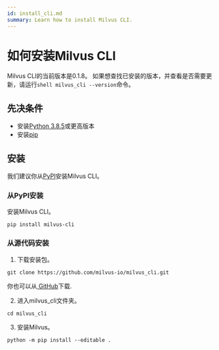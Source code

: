 ```yaml
---
id: install_cli.md
summary: Learn how to install Milvus CLI.
---
```

# 如何安装Milvus CLI
Milvus CLI的当前版本是0.1.8。
如果想查找已安装的版本，并查看是否需要更新，请运行```shell milvus_cli --version```命令。


## 先决条件

  - 安装[Python 3.8.5](https://www.python.org/downloads/release/python-385/)或更高版本
  - 安装[pip](https://pip.pypa.io/en/stable/installation/)
## 安装

我们建议你从[PyPI](https://pypi.org/project/milvus-cli/)安装Milvus CLI。

### 从PyPI安装

安装Milvus CLI。

```shell
pip install milvus-cli
```
### 从源代码安装

1. 下载安装包。

```shell
git clone https://github.com/milvus-io/milvus_cli.git
```
<div class ="alert note">你也可以从<a href="https://github.com/milvus-io/milvus_cli/releases"> GitHub</a>下载. </div>

2. 进入milvus_cli文件夹。

```shell
cd milvus_cli
```
3. 安装Milvus。

```shell
python -m pip install --editable .
```

